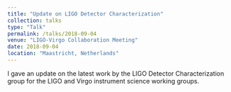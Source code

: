 ```yaml
---
title: "Update on LIGO Detector Characterization"
collection: talks
type: "Talk"
permalink: /talks/2018-09-04
venue: "LIGO-Virgo Collaboration Meeting"
date: 2018-09-04
location: "Maastricht, Netherlands"
---
```


I gave an update on the latest work by the LIGO Detector Characterization group for the LIGO and Virgo instrument science working groups. 
